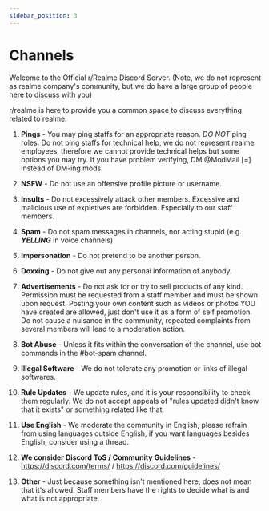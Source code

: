 ```yaml
---
sidebar_position: 3
---
```


# Channels

Welcome to the Official r/Realme Discord Server. (Note, we do not represent as realme company's community, but we do have a large group of people here to discuss with you)

r/realme is here to provide you a common space to discuss everything related to realme.

1. **Pings** - You may ping staffs for an appropriate reason. *DO NOT* ping roles. Do not ping staffs for technical help, we do not represent realme employees, therefore we cannot provide technical helps but some options you may try. If you have problem verifying, DM @ModMail [=] instead of DM-ing mods.

2. **NSFW** - Do not use an offensive profile picture or username. 

3. **Insults** - Do not excessively attack other members. Excessive and malicious use of expletives are forbidden. Especially to our staff members.

4. **Spam** - Do not spam messages in channels, nor acting stupid (e.g. ***YELLING*** in voice channels)

4. **Impersonation** - Do not pretend to be another person. 

5. **Doxxing** - Do not give out any personal information of anybody.

6. **Advertisements** - Do not ask for or try to sell products of any kind. Permission must be requested from a staff member and must be shown upon request. Posting your own content such as videos or photos YOU have created are allowed, just don't use it as a form of self promotion. Do not cause a nuisance in the community, repeated complaints from several members will lead to a moderation action.

7. **Bot Abuse** - Unless it fits within the conversation of the channel, use bot commands in the #bot-spam channel.

9. **Illegal Software** - We do not tolerate any promotion or links of illegal softwares.

10. **Rule Updates** - We update rules, and it is your responsibility to check them regularly. We do not accept appeals of "rules updated didn't know that it exists" or something related like that.

11. **Use English** - We moderate the community in English, please refrain from using languages outside English, if you want languages besides English, consider using a thread.

12. **We consider Discord ToS / Community Guidelines** - https://discord.com/terms/ / https://discord.com/guidelines/

13. **Other** - Just because something isn't mentioned here, does not mean that it's allowed. Staff members have the rights to decide what is and what is not appropriate.
